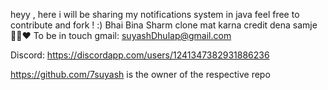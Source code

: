 heyy , here i will be sharing my notifications system in java 
feel free to contribute and fork !    :)
Bhai Bina Sharm clone mat karna credit dena samje 🥹🥹♥️ 
To be in touch gmail: suyashDhulap@gmail.com

Discord: https://discordapp.com/users/1241347382931886236








https://github.com/7suyash is the owner of the respective repo
